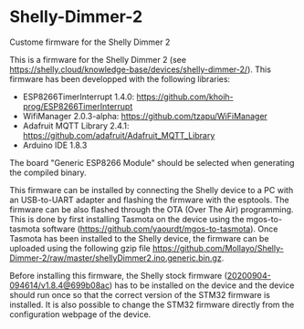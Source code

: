 # Shelly-Dimmer-2
Custome firmware for the Shelly Dimmer 2

This is a firmware for the Shelly Dimmer 2 (see https://shelly.cloud/knowledge-base/devices/shelly-dimmer-2/). This firmware has been developped with the following libraries:
- ESP8266TimerInterrupt 1.4.0: https://github.com/khoih-prog/ESP8266TimerInterrupt
- WifiManager 2.0.3-alpha: https://github.com/tzapu/WiFiManager
- Adafruit MQTT Library 2.4.1: https://github.com/adafruit/Adafruit_MQTT_Library
- Arduino IDE 1.8.3

The board "Generic ESP8266 Module" should be selected when generating the compiled binary.

This firmware can be installed by connecting the Shelly device to a PC with an USB-to-UART adapter and flashing the firmware with the esptools. The firmware can be also flashed through the OTA (Over The Air) programming. This is done by first installing Tasmota on the device using the mgos-to-tasmota software (https://github.com/yaourdt/mgos-to-tasmota). Once Tasmota has been installed to the Shelly device, the firmware can be uploaded using the following gzip file https://github.com/Mollayo/Shelly-Dimmer-2/raw/master/shellyDimmer2.ino.generic.bin.gz.

Before installing this firmware, the Shelly stock firmware (<a href="https://github.com/Mollayo/Shelly-Dimmer-2-Reverse-Engineering/blob/master/shelly%20stock%20firmware/shelly_dimmer_2%2020200904-094614%20v1.8.4%40699b08ac.bin">20200904-094614/v1.8.4@699b08ac</a>) has to be installed on the device and the device should run once so that the correct version of the STM32 firmware is installed. It is also possible to change the STM32 firmware directly from the configuration webpage of the device.

